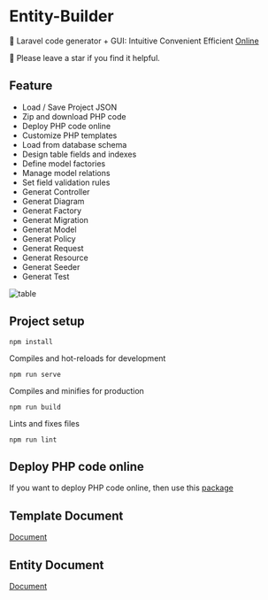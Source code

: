 # Entity-Builder

:tomato: Laravel code generator + GUI: Intuitive Convenient Efficient [Online](https://googee.github.io/Entity-Builder/dist)

:star2: Please leave a star if you find it helpful.


## Feature

- Load / Save Project JSON
- Zip and download PHP code
- Deploy PHP code online
- Customize PHP templates
- Load from database schema
- Design table fields and indexes
- Define model factories
- Manage model relations
- Set field validation rules
- Generat Controller
- Generat Diagram
- Generat Factory
- Generat Migration
- Generat Model
- Generat Policy
- Generat Request
- Generat Resource
- Generat Seeder
- Generat Test

![table](https://github.com/GooGee/Entity-Builder/raw/gh-pages/table.gif)


## Project setup
```
npm install
```

Compiles and hot-reloads for development
```
npm run serve
```

Compiles and minifies for production
```
npm run build
```

Lints and fixes files
```
npm run lint
```


## Deploy PHP code online

If you want to deploy PHP code online, then use this [package](https://github.com/GooGee/Entity)


## Template Document

[Document](https://mozilla.github.io/nunjucks/templating.html)


## Entity Document

[Document](https://googee.github.io/Entity-Core/docs/)
